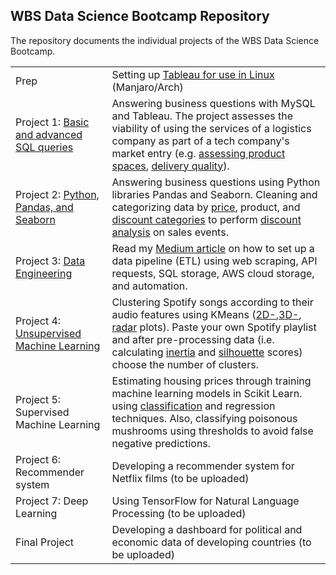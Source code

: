 ## WBS Data Science Bootcamp Repository

The repository documents the individual projects of the WBS Data Science Bootcamp.

<table><tbody><tr><td>Prep</td><td>Setting up <a href="https://github.com/jarisdata/Data_Science_Bootcamp/blob/main/Tableau_in_Linux.md">Tableau for use in Linux</a> (Manjaro/Arch)</td></tr><tr><td>Project 1: <a href="https://github.com/jarisdata/Data_Science_Bootcamp/blob/main/Project_1/Project%201%20-%20Magist%20-SQL.sql">Basic and advanced SQL queries</a></td><td>Answering business questions with MySQL and Tableau. The project assesses the viability of using the services of a logistics company as part of a tech company's market entry (e.g. <a href="https://github.com/jarisdata/Data_Science_Bootcamp/blob/main/project1_product_space.png">assessing product spaces</a>, <a href="https://github.com/jarisdata/Data_Science_Bootcamp/blob/main/project1_geospatial_deliverytime.png">delivery quality</a>). &nbsp;</td></tr><tr><td>Project 2: <a href="https://colab.research.google.com/drive/1K0nn3ABxKaPJ0jBRpSPbDoqC4XFU25W3?usp=share_link">Python, Pandas, and Seaborn</a></td><td>Answering business questions using Python libraries Pandas and Seaborn. Cleaning and categorizing data by <a href="https://github.com/jarisdata/Data_Science_Bootcamp/blob/main/Project_2/price_categories.png">price</a>, product, and <a href="https://github.com/jarisdata/Data_Science_Bootcamp/blob/main/Project_2/discount_effectiveness.png">discount categories</a> to perform <a href="https://github.com/jarisdata/Data_Science_Bootcamp/blob/main/Project_2/weekly_revenues_by_discount.png">discount analysis</a> on sales events.&nbsp;</td></tr><tr><td>Project 3: <a href="https://github.com/jarisdata/Data_Science_Bootcamp/blob/main/Project_3/Project_3_data_engineering.ipynb">Data Engineering</a></td><td>Read my <a href="https://medium.com/@jarisdata/how-to-set-up-a-simple-data-pipeline-etl-with-python-and-sql-586af0e75ad1">Medium article</a> on how to set up a data pipeline (ETL) using web scraping, API requests, SQL storage, AWS cloud storage, and automation.</td></tr><tr><td>Project 4: <a href="https://github.com/jarisdata/Data_Science_Bootcamp/blob/main/Project_4/clustering_songs.ipynb">Unsupervised Machine Learning</a></td><td>Clustering Spotify songs according to their audio features using KMeans (<a href="https://github.com/jarisdata/Data_Science_Bootcamp/blob/main/Project_4/images/Screenshot%20from%202023-01-26%2015-12-52.png">2D-</a>,<a href="https://github.com/jarisdata/Data_Science_Bootcamp/blob/main/Project_4/images/Screenshot%20from%202023-01-26%2015-12-13.png">3D-</a>, <a href="https://github.com/jarisdata/Data_Science_Bootcamp/blob/main/Project_4/images/Screenshot%20from%202023-01-26%2015-22-07.png">radar</a> plots). Paste your own Spotify playlist and after pre-processing data (i.e. calculating <a href="https://github.com/jarisdata/Data_Science_Bootcamp/blob/main/Project_4/images/Screenshot%20from%202023-01-26%2011-58-14.png">inertia</a> and <a href="https://github.com/jarisdata/Data_Science_Bootcamp/blob/main/Project_4/images/Screenshot%20from%202023-01-26%2015-23-36.png">silhouette</a> scores) choose the number of clusters.</td></tr><tr><td>Project 5: Supervised Machine Learning</td><td>Estimating housing prices through training machine learning models in Scikit Learn. using <a href="https://github.com/jarisdata/Data_Science_Bootcamp/blob/main/Project_5/supervised_ml_classification_competition.ipynb">classification</a> and regression techniques. Also, classifying poisonous mushrooms using thresholds to avoid false negative predictions.</td></tr><tr><td>Project 6: Recommender system</td><td>Developing a recommender system for Netflix films (to be uploaded)</td></tr><tr><td>Project 7: Deep Learning</td><td>Using TensorFlow for Natural Language Processing (to be uploaded)</td></tr><tr><td>Final Project</td><td>Developing a dashboard for political and economic data of developing countries (to be uploaded)</td></tr></tbody></table>

